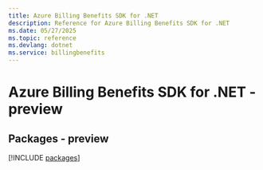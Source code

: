 ```yaml
---
title: Azure Billing Benefits SDK for .NET
description: Reference for Azure Billing Benefits SDK for .NET
ms.date: 05/27/2025
ms.topic: reference
ms.devlang: dotnet
ms.service: billingbenefits
---
```

# Azure Billing Benefits SDK for .NET - preview
## Packages - preview
[!INCLUDE [packages](billing-benefits-index.md)]